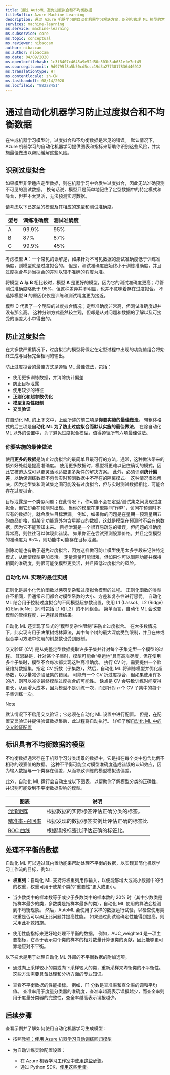 ```yaml
---
title: 通过 AutoML 避免过度拟合和不均衡数据
titleSuffix: Azure Machine Learning
description: 通过 Azure 机器学习的自动化机器学习解决方案，识别和管理 ML 模型的常见错误。
services: machine-learning
ms.service: machine-learning
ms.subservice: core
ms.topic: conceptual
ms.reviewer: nibaccam
author: nibaccam
ms.author: nibaccam
ms.date: 04/09/2020
ms.openlocfilehash: 1c3f8407c4645a9e52d50c503b3ab631efe7ef45
ms.sourcegitcommit: 9d9795f8a5b50cd5ccc19d3a2773817836446912
ms.translationtype: HT
ms.contentlocale: zh-CN
ms.lasthandoff: 08/14/2020
ms.locfileid: "88228451"
---
```

# <a name="prevent-overfitting-and-imbalanced-data-with-automated-machine-learning"></a>通过自动化机器学习防止过度拟合和不均衡数据

在生成机器学习模型时，过度拟合和不均衡数据是常见的错误。 默认情况下，Azure 机器学习的自动化机器学习提供图表和指标来帮助你识别这些风险，并实施最佳做法以帮助缓解这些风险。 

## <a name="identify-over-fitting"></a>识别过度拟合

如果模型非常适应定型数据，则在机器学习中会发生过度拟合，因此无法准确预测不可见的测试数据。 换句话说，模型只是简单地记住了定型数据中的特定模式和噪音，但并不太灵活，无法预测实时数据。

请考虑以下已定型的模型及其相应的定型和测试准确度。

| 型号 | 训练准确度 | 测试准确度 |
|-------|----------------|---------------|
| A | 99.9% | 95% |
| B | 87% | 87% |
| C | 99.9% | 45% |

考虑模型 **A**：一个常见的误解是，如果针对不可见数据的测试准确度低于训练准确度，则模型就是过度拟合的。 但是，测试准确度应始终小于训练准确度，并且过度拟合与适当拟合的差别以较不准确的程度为准。 

将模型 **A** 与 **B** 相比较时，模型 **A** 是更好的模型，因为它的测试准确度更高；尽管测试准确度略低于 95%，但这种差异并不明显，也并不意味着存在过度拟合。 不选择模型 **B** 的原因仅仅是训练和测试精度更为接近。

模型 C 代表了一个明显的过度拟合情况；定型准确度非常高，但测试准确度却并没有那么高。 这种分辨方式虽然较主观，但却是从对问题和数据的了解以及可接受的误差大小中得出的。

## <a name="prevent-over-fitting"></a>防止过度拟合

在大多数严重情况下，过度拟合的模型将假定在定型过程中出现的功能值组合将始终生成与目标完全相同的输出。

防止过度拟合的最佳方式是遵循 ML 最佳做法，包括：

* 使用更多训练数据，并消除统计偏差
* 防止目标泄露
* 使用较少的特征
* **正则化和超参数优化**
* **模型复杂性限制**
* **交叉验证**

在自动化 ML 的上下文中，上面所述的前三项是**你要实施的最佳做法**。 带粗体格式的后三项是**自动化 ML 为了防止过度拟合而默认实施的最佳做法**。 在除自动化 ML 以外的设置中，为了避免过度拟合模型，值得遵循所有六项最佳做法。

### <a name="best-practices-you-implement"></a>你要实施的最佳做法

使用**更多的数据**是防止过度拟合的最简单且最可行的方法，通常，这种做法带来的额外好处就是提高准确度。 使用更多数据时，模型将更难以记住确切的模式，因此它被迫达成可以更灵活地适应更多条件的解决方案。 此外，必须识别**统计偏差**，以确保训练数据不包含实时预测数据中不存在的隔离模式。 这种情况很难解决，因为定型集和测试集之间可能没有过度拟合，但与实时测试数据相比，可能会存在过度拟合。

目标泄露是一个类似问题；在此情况下，你可能不会在定型/测试集之间发现过度拟合，但它却会在预测时出现。 当你的模型在定型期间“作弊”，访问在预测时不应有的数据时，就会发生目标泄漏。 例如，如果你的问题是在星期一预测星期五的商品价格，但某个功能意外包含星期四的数据，这就是模型在预测时不会有的数据，因为它不能预知未来。 目标泄漏是一个很容易疏忽的错误，但问题的准确度异常高，则往往可以体现此错误。 如果你正在尝试预测股票价格，并且定型模型的准确度为 95%，则功能中可能存在目标泄漏。

删除功能也有助于避免过度拟合，因为这样做可防止模型使用太多字段来记住特定模式，从而使模型更加灵活。 定量测量可能很难，但如果你可以删除功能并保持相同的准确度，则很可能使模型更灵活，并且降低过度拟合的风险。

### <a name="best-practices-automated-ml-implements"></a>自动化 ML 实现的最佳实践

正则化是最小化代价函数以惩罚复杂和过度拟合模型的过程。 正则化函数的类型各不相同，但通常它们都会对模型系数的大小、方差和复杂性进行惩罚。 自动化 ML 结合用于控制过度拟合的不同模型超参数设置，使用 L1 (Lasso)、L2 (Ridge) 和 ElasticNet（同时包括 L1 和 L2）的不同组合。 简单而言，自动化 ML 会改变模型的管控程度，并选择最佳结果。

自动化 ML 还实现了显式的“模型复杂性限制”来防止过度拟合。 在大多数情况下，此实现专用于决策树或林算法，其中每个树的最大深度受到限制，并且在林或组合学习方法中使用的树总数也受到限制。

交叉验证 (CV) 是从完整定型数据提取许多子集并针对每个子集定型一个模型的过程。 其思路是，针对某个子集时，模型可能会“幸运地”具有高准确度，但在使用多个子集时，模型不会每次都实现这种高准确度。 执行 CV 时，需要提供一个验证维持数据集，指定 CV 折数（子集数），然后，自动化 ML 将训练模型并优化超参数，以尽量减少验证集的错误。 可能有一个 CV 折过度拟合，但如果使用许多的折，则可以减少最终模型过度拟合的可能性。 缺点是 CV 会导致训练时间变得更长，从而增大成本，因为模型不是训练一次，而是针对 *n* 个 CV 子集中的每个子集训练一次。 

> [!NOTE]
> 默认情况下不启用交叉验证；它必须在自动化 ML 设置中进行配置。 但是，在配置交叉验证并提供验证数据集后，此过程将自动执行。 详细了解[自动化 ML 中的交叉验证配置](how-to-configure-cross-validation-data-splits.md)

<a name="imbalance"></a>

## <a name="identify-models-with-imbalanced-data"></a>标识具有不均衡数据的模型

不均衡数据通常存在于机器学习分类场景的数据中，它是指在每个类中包含比例不相称的观察值的数据。 这种不平衡可能会对模型准确度造成错误的认知效应，因为输入数据与一个类存在偏差，从而导致训练的模型模拟该偏差。 

此外，自动化 ML 运行会自动生成以下图表，以帮助你了解模型分类的正确性，并识别可能受到不平衡数据影响的模型。

图表| 说明
---|---
[混淆矩阵](how-to-understand-automated-ml.md#confusion-matrix)| 根据数据的实际标签评估正确分类的标签。 
[精准率-召回率](how-to-understand-automated-ml.md#precision-recall-chart)| 根据发现的数据标签实例比评估正确的标签比 
[ROC 曲线](how-to-understand-automated-ml.md#roc)| 根据误报标签比评估正确的标签比。

## <a name="handle-imbalanced-data"></a>处理不平衡的数据 

自动化 ML 可以通过其内置功能来帮助处理不平衡的数据，以实现其简化机器学习工作流的目标，例如： 

- **权重列**：自动化 ML 支持将权重列用作输入，以便能够增大或减小数据中的行的权重，权重可用于使某个类的“重要性”更大或更小。

- 当少数类中的样本数等于或少于多数类中的样本数的 20% 时（其中少数类是指样本最少的类，多数类是指样本最多的类），自动化 ML 使用的算法会检测到不均衡现象。 然后，AutoML 会使用子采样的数据运行试验，以检查使用类权重是否可以纠正此问题并提高性能。 如果通过此试验确定性能得到提高，则采用此补救措施。

- 使用性能指标来更好地处理不平衡的数据。 例如，AUC_weighted 是一项主要指标，它基于表示每个类的样本的相对数量计算该类的贡献，因此能够更可靠地应对不平衡。

以下技术是用于处理自动化 ML 外部的不平衡数据的附加选项。 

- 通过向上采样较小的类或向下采样较大的类，重新采样来均衡类的不平衡性。 这些方法需要具备处理和分析方面的专业知识。

- 查看不平衡数据的性能指标。 例如，F1 分数是查准率和查全率的调和平均值。 查准率用于度量分类器的准确度，查准率越高表示误报越少，而查全率则用于度量分类器的完整性，查全率越高表示误报越少。

## <a name="next-steps"></a>后续步骤

查看示例并了解如何使用自动化机器学习生成模型：

+ 按照[教程：使用 Azure 机器学习自动训练回归模型](tutorial-auto-train-models.md)

+ 为自动训练实验配置设置：
  + 在 Azure 机器学习工作室中[使用这些步骤](how-to-use-automated-ml-for-ml-models.md)。
  + 通过 Python SDK，[使用这些步骤](how-to-configure-auto-train.md)。


